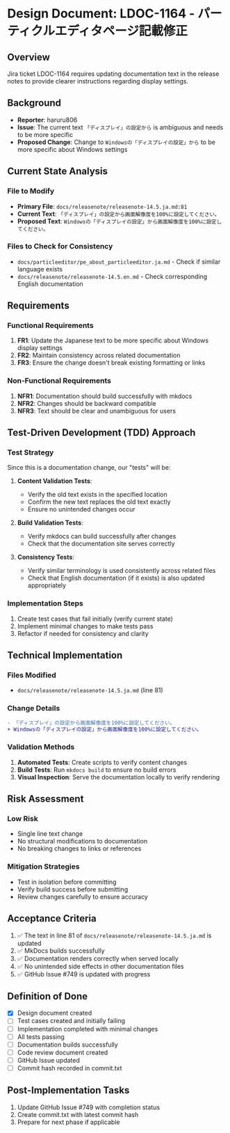# Design Document: LDOC-1164 - パーティクルエディタページ記載修正

## Overview
Jira ticket LDOC-1164 requires updating documentation text in the release notes to provide clearer instructions regarding display settings.

## Background
- **Reporter**: haruru806
- **Issue**: The current text `「ディスプレイ」の設定から` is ambiguous and needs to be more specific
- **Proposed Change**: Change to `Windowsの「ディスプレイの設定」から` to be more specific about Windows settings

## Current State Analysis

### File to Modify
- **Primary File**: `docs/releasenote/releasenote-14.5.ja.md:81`
- **Current Text**: `「ディスプレイ」の設定から画面解像度を100%に設定してください。`
- **Proposed Text**: `Windowsの「ディスプレイの設定」から画面解像度を100%に設定してください。`

### Files to Check for Consistency
- `docs/particleeditor/pe_about_particleeditor.ja.md` - Check if similar language exists
- `docs/releasenote/releasenote-14.5.en.md` - Check corresponding English documentation

## Requirements

### Functional Requirements
1. **FR1**: Update the Japanese text to be more specific about Windows display settings
2. **FR2**: Maintain consistency across related documentation
3. **FR3**: Ensure the change doesn't break existing formatting or links

### Non-Functional Requirements
1. **NFR1**: Documentation should build successfully with mkdocs
2. **NFR2**: Changes should be backward compatible
3. **NFR3**: Text should be clear and unambiguous for users

## Test-Driven Development (TDD) Approach

### Test Strategy
Since this is a documentation change, our "tests" will be:

1. **Content Validation Tests**:
   - Verify the old text exists in the specified location
   - Confirm the new text replaces the old text exactly
   - Ensure no unintended changes occur

2. **Build Validation Tests**:
   - Verify mkdocs can build successfully after changes
   - Check that the documentation site serves correctly

3. **Consistency Tests**:
   - Verify similar terminology is used consistently across related files
   - Check that English documentation (if it exists) is also updated appropriately

### Implementation Steps
1. Create test cases that fail initially (verify current state)
2. Implement minimal changes to make tests pass
3. Refactor if needed for consistency and clarity

## Technical Implementation

### Files Modified
- `docs/releasenote/releasenote-14.5.ja.md` (line 81)

### Change Details
```diff
- 「ディスプレイ」の設定から画面解像度を100%に設定してください。
+ Windowsの「ディスプレイの設定」から画面解像度を100%に設定してください。
```

### Validation Methods
1. **Automated Tests**: Create scripts to verify content changes
2. **Build Tests**: Run `mkdocs build` to ensure no build errors
3. **Visual Inspection**: Serve the documentation locally to verify rendering

## Risk Assessment

### Low Risk
- Single line text change
- No structural modifications to documentation
- No breaking changes to links or references

### Mitigation Strategies
- Test in isolation before committing
- Verify build success before submitting
- Review changes carefully to ensure accuracy

## Acceptance Criteria
1. ✅ The text in line 81 of `docs/releasenote/releasenote-14.5.ja.md` is updated
2. ✅ MkDocs builds successfully
3. ✅ Documentation renders correctly when served locally
4. ✅ No unintended side effects in other documentation files
5. ✅ GitHub Issue #749 is updated with progress

## Definition of Done
- [x] Design document created
- [ ] Test cases created and initially failing
- [ ] Implementation completed with minimal changes
- [ ] All tests passing
- [ ] Documentation builds successfully
- [ ] Code review document created
- [ ] GitHub Issue updated
- [ ] Commit hash recorded in commit.txt

## Post-Implementation Tasks
1. Update GitHub Issue #749 with completion status
2. Create commit.txt with latest commit hash
3. Prepare for next phase if applicable